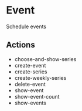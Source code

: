 # Event

Schedule events

## Actions

- choose-and-show-series
- create-event
- create-series
- create-weekly-series
- delete-event
- show-event
- show-event-count
- show-events
